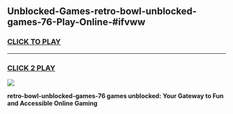 
## Unblocked-Games-retro-bowl-unblocked-games-76-Play-Online-#ifvww
<h3>
<a href="https://premium.freeplayer.one?title=retro-bowl-unblocked-games-76&ref=27F">CLICK TO PLAY</a></h3>
<hr>

<h3>
<a href="https://premium.freeplayer.one?title=retro-bowl-unblocked-games-76&ref=27F">CLICK 2 PLAY</a>
  
</h3>

<a href="https://premium.freeplayer.one?title=retro-bowl-unblocked-games-76&ref=27F"><img src="https://clearcache.store/games.png"></a>


**retro-bowl-unblocked-games-76 games unblocked: Your Gateway to Fun and Accessible Online Gaming**
